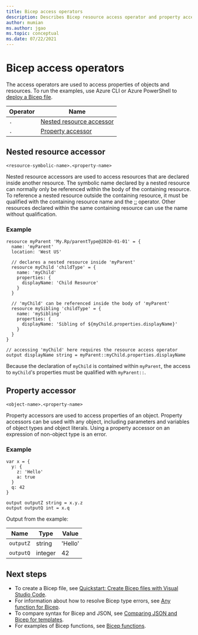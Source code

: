 ```yaml
---
title: Bicep access operators
description: Describes Bicep resource access operator and property access operator.
author: mumian
ms.author: jgao
ms.topic: conceptual
ms.date: 07/22/2021
---
```


# Bicep access operators

The access operators are used to access properties of objects and resources. To run the examples, use Azure CLI or Azure PowerShell to [deploy a Bicep file](./quickstart-create-bicep-use-visual-studio-code.md#deploy-the-bicep-file).

| Operator | Name |
| ---- | ---- |
| `.` | [Nested resource accessor](#nested-resource-accessor) |
| `.`  | [Property accessor](#property-accessor) |

## Nested resource accessor

`<resource-symbolic-name>.<property-name>`

Nested resource accessors are used to access resources that are declared inside another resource. The symbolic name declared by a nested resource can normally only be referenced within the body of the containing resource. To reference a nested resource outside the containing resource, it must be qualified with the containing resource name and the [::](./child-resource-name-type.md) operator. Other resources declared within the same containing resource can use the name without qualification.

### Example

```bicep
resource myParent 'My.Rp/parentType@2020-01-01' = {
  name: 'myParent'
  location: 'West US'

  // declares a nested resource inside 'myParent'
  resource myChild 'childType' = {
    name: 'myChild'
    properties: {
      displayName: 'Child Resource'
    }
  }

  // 'myChild' can be referenced inside the body of 'myParent'
  resource mySibling 'childType' = {
    name: 'mySibling'
    properties: {
      displayName: 'Sibling of ${myChild.properties.displayName}'
    }
  }
}

// accessing 'myChild' here requires the resource access operator
output displayName string = myParent::myChild.properties.displayName
```

Because the declaration of `myChild` is contained within `myParent`, the access to `myChild`'s properties must be qualified with `myParent::`.

## Property accessor

`<object-name>.<property-name>`

Property accessors are used to access properties of an object. Property accessors can be used with any object, including parameters and variables of object types and object literals. Using a property accessor on an expression of non-object type is an error.

### Example

```bicep
var x = {
  y: {
    z: 'Hello'
    a: true
  }
  q: 42
}

output outputZ string = x.y.z
output outputQ int = x.q
```

Output from the example:

| Name | Type | Value |
| ---- | ---- | ---- |
| `outputZ` | string | 'Hello' |
| `outputQ` | integer | 42 |

## Next steps

- To create a Bicep file, see [Quickstart: Create Bicep files with Visual Studio Code](./quickstart-create-bicep-use-visual-studio-code.md).
- For information about how to resolve Bicep type errors, see [Any function for Bicep](./bicep-functions-any.md).
- To compare syntax for Bicep and JSON, see [Comparing JSON and Bicep for templates](./compare-template-syntax.md).
- For examples of Bicep functions, see [Bicep functions](./bicep-functions.md).
